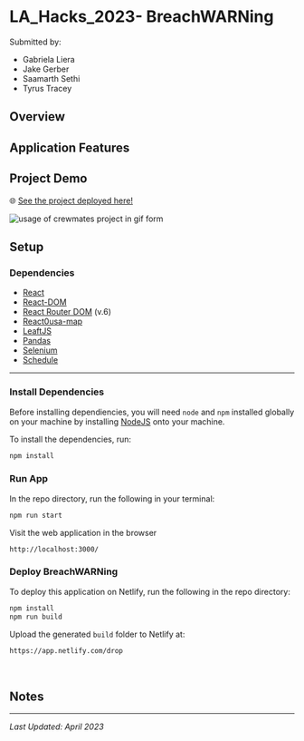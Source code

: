 # LA_Hacks_2023- BreachWARNing

Submitted by:
- Gabriela Liera
- Jake Gerber
- Saamarth Sethi
- Tyrus Tracey


## Overview



## Application Features



## Project Demo

🌐 [See the project deployed here!](https://breachwarning.netlify.app/)

![usage of crewmates project in gif form](readme_demo.gif)

## Setup

### Dependencies

* [React](https://www.npmjs.com/package/react)
* [React-DOM](https://www.npmjs.com/package/react-dom)
* [React Router DOM](https://www.npmjs.com/package/react-router-dom) (v.6)
* [React0usa-map](https://www.npmjs.com/package/react-usa-map)
* [LeaftJS](https://leafletjs.com/index.html)
* [Pandas](https://www.npmjs.com/package/pandas-js)
* [Selenium](https://www.npmjs.com/package/selenium-webdriver)
* [Schedule](https://www.npmjs.com/package/node-schedule)

---

### Install Dependencies

Before installing dependiencies, you will need `node` and `npm` installed globally on your machine by installing [NodeJS](https://nodejs.org/en/download/) onto your machine.

To install the dependencies, run:

```sh
npm install
```

### Run App

In the repo directory, run the following in your terminal:

```sh
npm run start
```

Visit the web application in the browser

```console
http://localhost:3000/
```

### Deploy BreachWARNing

To deploy this application on Netlify, run the following in the repo directory:

```sh
npm install
npm run build
```

Upload the generated `build` folder to Netlify at:

```html
https://app.netlify.com/drop
```

<br/>

## Notes



---

*Last Updated: April 2023*
